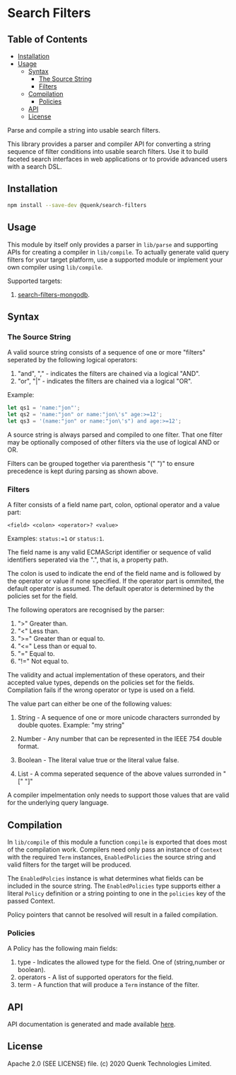 
# Search Filters

## Table of Contents

- [Installation](#install)
- [Usage](#usage)
    - [Syntax](#syntax)
        - [The Source String](#the-source-string)
        - [Filters](#filters)
    - [Compilation](#compilation)
        - [Policies](#policies)
    - [API](#api)
    - [License](#license)
    
Parse and compile a string into usable search filters.

This library provides a parser and compiler API for converting a string sequence
of filter conditions into usable search filters. Use it to build faceted search 
interfaces in web applications or to provide advanced users with a search DSL.

## Installation

```sh
npm install --save-dev @quenk/search-filters

```

## Usage

This module by itself only provides a parser in `lib/parse` and supporting
APIs for creating a compiler in `lib/compile`. To actually generate valid query filters for
your target platform, use a supported module or implement your own compiler using  `lib/compile`.

Supported targets:

1. [search-filters-mongodb](https://github.com/quenktechnologies/search-filters-mongodb).

## Syntax

### The Source String

A valid source string consists of a sequence of one or more "filters" seperated
by the following logical operators:

1. "and", ","  - indicates the filters are chained via a logical "AND".
2. "or", "|"   - indicates the filters are chained via a logical "OR".

Example:
```js
let qs1 = 'name:"jon"';
let qs2 = 'name:"jon" or name:"jon\'s" age:>=12';
let qs3 = '(name:"jon" or name:"jon\'s") and age:>=12';

```

A source string is always parsed and compiled to one filter. That one
filter may be optionally composed of other filters via the use of logical AND or OR.

Filters can be grouped together via parenthesis "(" ")" to ensure precedence
is kept during parsing as shown above.

### Filters

A filter consists of a field name part, colon, optional operator and a value
part:

```bnf
<field> <colon> <operator>? <value>
```
Examples: `status:=1` or `status:1`.

The field name is any valid ECMAScript identifier or sequence of valid identifiers seperated 
via the ".", that is, a property path.

The colon is used to indicate the end of the field name and is followed by the operator or value if
none specified. If the operator part is ommited, the default operator is assumed. The default operator is determined by the policies set for the field.

The following operators are recognised by the parser:

1. ">"     Greater than.
2. "<"     Less than.
3. ">="    Greater than or equal to.
4. "<="    Less than or equal to.
5. "="     Equal to.
6. "!="    Not equal to.

The validity and actual implementation of these operators, and their accepted value types, depends on the policies set for the fields. Compilation fails if the wrong operator or type is used on a field.

The value part can either be one of the following values:

1. String  - A sequence of one or more unicode characters surronded by double quotes.
            Example: "my string"

2. Number  - Any number that can be represented in the IEEE 754 double format.

3. Boolean - The literal value true or the literal value false. 

4. List    - A comma seperated sequence of the above values surronded in "[" "]"

A compiler impelmentation only needs to support those values that are valid for the
underlying query language.

## Compilation

In `lib/compile` of this module a function `compile` is exported that
does most of the compilation work. Compilers need only pass an instance of `Context` with the required `Term` instances, `EnabledPolicies` the source string and valid filters for the target will be produced.

The `EnabledPolcies` instance is what determines what fields can be included in the
source string. The `EnabledPolicies` type supports either a literal `Policy` definition or a string pointing to one in the `policies` key of the passed Context.

Policy pointers that cannot be resolved will result in a failed compilation.

### Policies
A Policy has the following main fields:

1. type        -       Indicates the allowed type for the field.
                       One of (string,number or boolean).
2. operators   -       A list of supported operators for the field.
3. term        -       A function that will produce a `Term` instance of the filter.

## API

API documentation is generated and made available [here](https://quenktechnologies.github.io/search-filters).


## License

Apache 2.0 (SEE LICENSE) file. (c) 2020 Quenk Technologies Limited.
